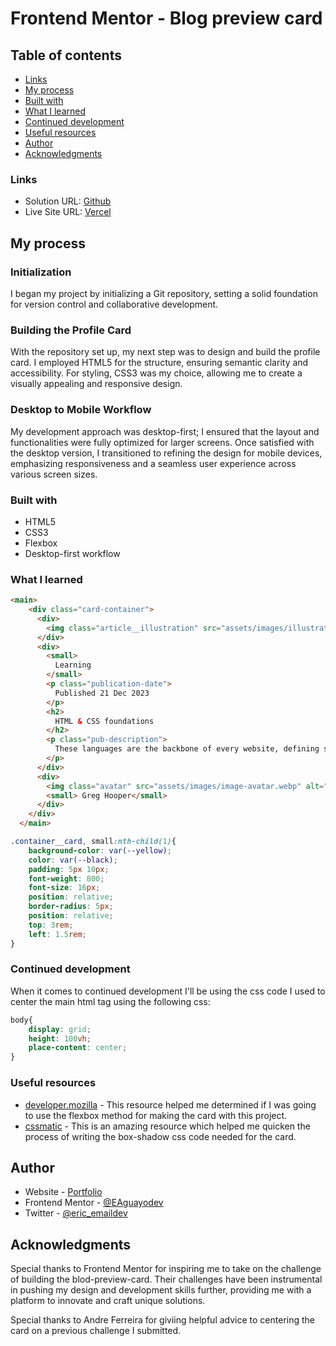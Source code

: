 # Frontend Mentor - Blog preview card

## Table of contents
  - [Links](#links)
  - [My process](#my-process)
  - [Built with](#built-with)
  - [What I learned](#what-i-learned)
  - [Continued development](#continued-development)
  - [Useful resources](#useful-resources)
- [Author](#author)
- [Acknowledgments](#acknowledgments)


### Links

- Solution URL: [Github]()
- Live Site URL: [Vercel]()

## My process

### Initialization
I began my project by initializing a Git repository, setting a solid foundation for version control and collaborative development.

### Building the Profile Card
With the repository set up, my next step was to design and build the profile card. I employed HTML5 for the structure, ensuring semantic clarity and accessibility. For styling, CSS3 was my choice, allowing me to create a visually appealing and responsive design.

### Desktop to Mobile Workflow
My development approach was desktop-first; I ensured that the layout and functionalities were fully optimized for larger screens. Once satisfied with the desktop version, I transitioned to refining the design for mobile devices, emphasizing responsiveness and a seamless user experience across various screen sizes.

### Built with

- HTML5
- CSS3
- Flexbox
- Desktop-first workflow

### What I learned



```html
<main>
    <div class="card-container">
      <div>
        <img class="article__illustration" src="assets/images/illustration-article.svg" alt="article img">
      </div>
      <div>
        <small>
          Learning
        </small>
        <p class="publication-date">
          Published 21 Dec 2023
        </p>
        <h2>
          HTML & CSS foundations
        </h2>
        <p class="pub-description">
          These languages are the backbone of every website, defining structure, content, and presentation.
        </p>
      </div>
      <div>
        <img class="avatar" src="assets/images/image-avatar.webp" alt="avatar">
        <small> Greg Hooper</small>
      </div>
    </div>
  </main>
```
```css
.container__card, small:nth-child(1){
    background-color: var(--yellow);
    color: var(--black);
    padding: 5px 10px;
    font-weight: 800;
    font-size: 16px;
    position: relative;
    border-radius: 5px;
    position: relative;
    top: 3rem;
    left: 1.5rem;
}
```


### Continued development

When it comes to continued development I'll be using the css code I used to center the main html tag using the following css:

```css
body{
    display: grid;
    height: 100vh;
    place-content: center;
}
```


### Useful resources

- [developer.mozilla](https://developer.mozilla.org/en-US/docs/Web/CSS/CSS_Flexible_Box_Layout/Basic_Concepts_of_Flexbox) - This resource helped me determined if I was going to use the flexbox method for making the card with this project.
- [cssmatic](https://www.cssmatic.com/box-shadow) - This is an amazing resource which helped me quicken the process of writing the box-shadow css code needed for the card.


## Author

- Website - [Portfolio](https://www.ericaguayo.com)
- Frontend Mentor - [@EAguayodev](https://www.frontendmentor.io/profile/EAguayodev)
- Twitter - [@eric_emaildev](https://www.twitter.com/eric_emaildev)

## Acknowledgments

Special thanks to Frontend Mentor for inspiring me to take on the challenge of building the blod-preview-card. Their challenges have been instrumental in pushing my design and development skills further, providing me with a platform to innovate and craft unique solutions.

Special thanks to Andre Ferreira for giviing helpful advice to centering the card on a previous challenge I submitted.